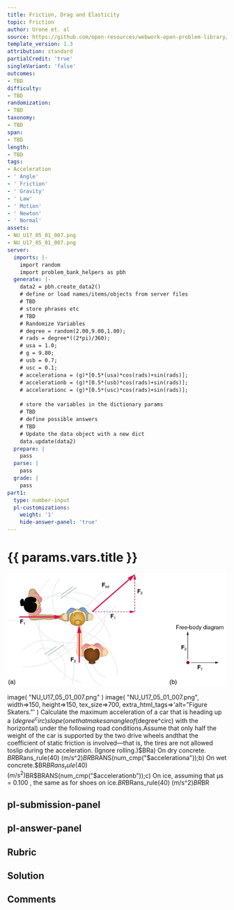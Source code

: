 ```yaml
---
title: Friction, Drag and Elasticity
topic: Friction
author: Urone et. al
source: https://github.com/open-resources/webwork-open-problem-library/tree/master/Contrib/BrockPhysics/College_Physics_Urone/5.Friction_Drag_and_Elasticity/5-01.Friction/NU_U17_05_01_007/NU_U17_05_01_007.pg
template_version: 1.3
attribution: standard
partialCredit: 'true'
singleVariant: 'false'
outcomes:
- TBD
difficulty:
- TBD
randomization:
- TBD
taxonomy:
- TBD
span:
- TBD
length:
- TBD
tags:
- Acceleration
- ' Angle'
- ' Friction'
- ' Gravity'
- ' Law'
- ' Motion'
- ' Newton'
- ' Normal'
assets:
- NU_U17_05_01_007.png
- NU_U17_05_01_007.png
server:
  imports: |-
    import random
    import problem_bank_helpers as pbh
  generate: |-
    data2 = pbh.create_data2()
    # define or load names/items/objects from server files
    # TBD
    # store phrases etc
    # TBD
    # Randomize Variables
    # degree = random(2.00,9.00,1.00);
    # rads = degree*((2*pi)/360);
    # usa = 1.0;
    # g = 9.80;
    # usb = 0.7;
    # usc = 0.1;
    # accelerationa = (g)*[0.5*(usa)*cos(rads)+sin(rads)];
    # accelerationb = (g)*[0.5*(usb)*cos(rads)+sin(rads)];
    # accelerationc = (g)*[0.5*(usc)*cos(rads)+sin(rads)];

    # store the variables in the dictionary params
    # TBD
    # define possible answers
    # TBD
    # Update the data object with a new dict
    data.update(data2)
  prepare: |
    pass
  parse: |
    pass
  grade: |
    pass
part1:
  type: number-input
  pl-customizations:
    weight: '1'
    hide-answer-panel: 'true'
---
```


# {{ params.vars.title }} 

![Figure Skaters.](NU_U17_05_01_007.png)

image( "NU_U17_05_01_007.png" )  image( "NU_U17_05_01_007.png", width=>150, height=>150,  tex_size=>700, extra_html_tags=>'alt="Figure Skaters."' ) Calculate the maximum acceleration of a car that is heading up a ($degree^circ) slope (one that makes an angle of ($degree^circ) with the horizontal) under the following road conditions.Assume that only half the weight of the car is supported by the two drive wheels andthat the coefficient of static friction is involved—that is, the tires are not allowed toslip during the acceleration. (Ignore rolling.)$BRa) On dry concrete. $BR$BRans_rule(40) (m/s^2)$BR$BRANS(num_cmp("$accelerationa"));b) On wet concrete.$BR$BRans_rule(40) (m/s^2)$BR$BRANS(num_cmp("$accelerationb"));c) On ice, assuming that μs = 0.100 , the same as for shoes on ice.$BR$BRans_rule(40) (m/s^2)$BR$BR


## pl-submission-panel 


## pl-answer-panel 


## Rubric 


## Solution 


## Comments 


